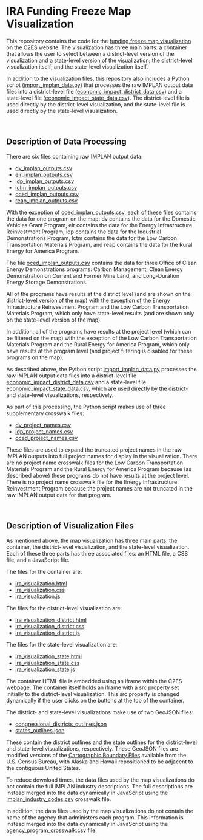 # IRA Funding Freeze Map Visualization

This repository contains the code for the [funding freeze map
visualization](https://www.c2es.org/funding-freeze/) on the C2ES website. The
visualization has three main parts: a container that allows the user to select
between a district-level version of the visualization and a state-level version
of the visualization; the district-level visualization itself; and the
state-level visualization itself.

In addition to the visualization files, this repository also includes a Python
script ([import_implan_data.py](/import_implan_data.py)) that processes the raw
IMPLAN output data files into a district-level file
([economic_impact_district_data.csv](/economic_impact_district_data.csv)) and a
state-level file
([economic_impact_state_data.csv](/economic_impact_state_data.csv)). The
district-level file is used directly by the district-level visualization, and
the state-level file is used directly by the state-level visualization.

<br/>

## Description of Data Processing

There are six files containing raw IMPLAN output data:
* [dv_implan_outputs.csv](/dv_implan_outputs.csv)
* [eir_implan_outputs.csv](/eir_implan_outputs.csv)
* [idp_implan_outputs.csv](/idp_implan_outputs.csv)
* [lctm_implan_outputs.csv](/lctm_implan_outputs.csv)
* [oced_implan_outputs.csv](/oced_implan_outputs.csv)
* [reap_implan_outputs.csv](/reap_implan_outputs.csv)

With the exception of [oced_implan_outputs.csv](/oced_implan_outputs.csv), each
of these files contains the data for one program on the map: dv contains the
data for the Domestic Vehicles Grant Program, eir contains the data for the
Energy Infrastructure Reinvestment Program, idp contains the data for the
Industrial Demonstrations Program, lctm contains the data for the Low Carbon
Transportation Materials Program, and reap contains the data for the Rural
Energy for America Program.

The file [oced_implan_outputs.csv](/oced_implan_outputs.csv) contains the data
for three Office of Clean Energy Demonstrations programs: Carbon Management,
Clean Energy Demonstration on Current and Former Mine Land, and Long-Duration
Energy Storage Demonstrations.

All of the programs have results at the district level (and are shown on the
district-level version of the map) with the exception of the Energy
Infrastructure Reinvestment Program and the Low Carbon Transportation Materials
Program, which only have state-level results (and are shown only on the
state-level version of the map).

In addition, all of the programs have results at the project level (which can be
filtered on the map) with the exception of the Low Carbon Transportation
Materials Program and the Rural Energy for America Program, which only have
results at the program level (and project filtering is disabled for these
programs on the map).

As described above, the Python script
[import_implan_data.py](/import_implan_data.py) processes the raw IMPLAN output
data files into a district-level file
[economic_impact_district_data.csv](/economic_impact_district_data.csv) and a
state-level file
[economic_impact_state_data.csv](/economic_impact_state_data.csv), which are
used directly by the district- and state-level visualizations, respectively.

As part of this processing, the Python script makes use of three supplementary
crosswalk files:
* [dv_project_names.csv](/dv_project_names.csv)
* [idp_project_names.csv](/idp_project_names.csv)
* [oced_project_names.csv](/idp_project_names.csv)

These files are used to expand the truncated project names in the raw IMPLAN
outputs into full project names for display in the visualization. There are
no project name crosswalk files for the Low Carbon Transportation Materials
Program and the Rural Energy for America Program because (as described above)
these programs do not have results at the project level. There is no project
name crosswalk file for the Energy Infrastructure Reinvestment Program because
the project names are not truncated in the raw IMPLAN output data for that
program.

<br/>

## Description of Visualization Files

As mentioned above, the map visualization has three main parts: the container,
the district-level visualization, and the state-level visualization. Each of
these three parts has three associated files: an HTML file, a CSS file, and a
JavaScript file.

The files for the container are:
* [ira_visualization.html](/ira_visualization.html)
* [ira_visualization.css](/ira_visualization.css)
* [ira_visualization.js](/ira_visualization.js)

The files for the district-level visualization are:
* [ira_visualization_district.html](/ira_visualization_district.html)
* [ira_visualization_district.css](/ira_visualization_district.css)
* [ira_visualization_district.js](/ira_visualization_district.js)

The files for the state-level visualization are:
* [ira_visualization_state.html](/ira_visualization_state.html)
* [ira_visualization_state.css](/ira_visualization_state.css)
* [ira_visualization_state.js](/ira_visualization_state.js)

The container HTML file is embedded using an iframe within the C2ES webpage. The
container itself holds an iframe with a src property set initially to the
district-level visualization. This src property is changed dynamically if the
user clicks on the buttons at the top of the container.

The district- and state-level visualizations make use of two GeoJSON files:
* [congressional_districts_outlines.json](/congressional_districts_outlines.json)
* [states_outlines.json](/states_outlines.json)

These contain the district outlines and the state outlines for the
district-level and state-level visualizations, respectively. These GeoJSON files
are modified versions of the [Cartographic Boundary
Files](https://www.census.gov/geographies/mapping-files/time-series/geo/cartographic-boundary.html)
available from the U.S. Census Bureau, with Alaska and Hawaii repositioned to be
adjacent to the contiguous United States.

To reduce download times, the data files used by the map visualizations do not
contain the full IMPLAN industry descriptions. The full descriptions are instead
merged into the data dynamically in JavaScript using the
[implan_industry_codes.csv](/implan_industry_codes.csv) crosswalk file.

In addition, the data files used by the map visualizations do not contain the
name of the agency that administers each program. This information is instead
merged into the data dynamically in JavaScript using the
[agency_program_crosswalk.csv](/agency_program_crosswalk.csv) file.
